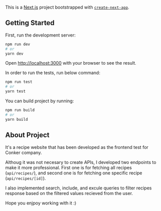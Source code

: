 This is a [Next.js](https://nextjs.org/) project bootstrapped with [`create-next-app`](https://github.com/vercel/next.js/tree/canary/packages/create-next-app).

## Getting Started

First, run the development server:

```bash
npm run dev
# or
yarn dev
```



Open [http://localhost:3000](http://localhost:3000) with your browser to see the result.

In order to run the tests, run below command:

```bash
npm run test
# or
yarn test
```

You can build project by running: 

```bash
npm run build
# or
yarn build
```
## About Project

It's a recipe website that has been developed as the frontend test for Conker company.

Althoug it was not necesary to create APIs, I developed two endpoints to make it more professional. First one is for fetching all recipes (`api/recipes/`), and second one is for fetching one specific recipe (`api/recipes/[id]`).


I also implemented search, include, and excule queries to filter recipes response based on the filtered values recieved from the user.

Hope you enjpoy working with it :)
